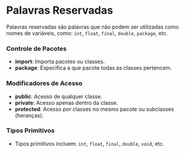 # Palavras Reservadas

Palavras reservadas são palavras que não podem ser utilizadas como nomes de variáveis, como: `int`, `float`, `final`, `double`, `package`, etc.

### Controle de Pacotes

- **import**: Importa pacotes ou classes.
- **package**: Especifica a que pacote todas as classes pertencem.

### Modificadores de Acesso

- **public**: Acesso de qualquer classe.
- **private**: Acesso apenas dentro da classe.
- **protected**: Acesso por classes no mesmo pacote ou subclasses (heranças).

### Tipos Primitivos

- Tipos primitivos incluem: `int`, `float`, `final`, `double`, `void`, etc.
